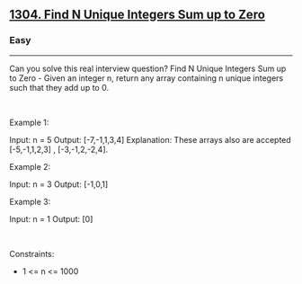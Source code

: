 <h2><a href="https://leetcode.com/problems/find-n-unique-integers-sum-up-to-zero/">1304. Find N Unique Integers Sum up to Zero</a></h2><h3>Easy</h3><hr>Can you solve this real interview question? Find N Unique Integers Sum up to Zero - Given an integer n, return any array containing n unique integers such that they add up to 0.

 

Example 1:


Input: n = 5
Output: [-7,-1,1,3,4]
Explanation: These arrays also are accepted [-5,-1,1,2,3] , [-3,-1,2,-2,4].


Example 2:


Input: n = 3
Output: [-1,0,1]


Example 3:


Input: n = 1
Output: [0]


 

Constraints:

 * 1 <= n <= 1000